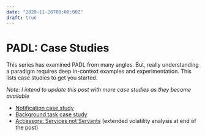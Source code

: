```yaml
---
date: "2020-11-20T00:00:00Z"
draft: true
---
```


# PADL: Case Studies
This series has examined PADL from many angles. But, really understanding a paradigm requires deep in-context examples and experimentation. This lists case studies to get you started.

*Note: I intend to update this post with more case studies as they become available*

- [Notification case study](../../post/2020-08-14-Notification-Design.md)
- [Background task case study](../../post/2020-09-11-Background-Task-Refactor.md)
- [Accessors: Services not Servants](../../post/2020-11-16-Accessors-Services-Not-Servants.md) (extended volatility analysis at end of the post)

